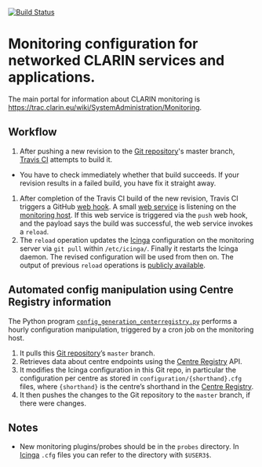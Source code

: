 [![Build Status](https://travis-ci.org/clarin-eric/monitoring.svg?branch=master)](https://travis-ci.org/clarin-eric/monitoring)

# Monitoring configuration for networked CLARIN services and applications.

The main portal for information about CLARIN monitoring is https://trac.clarin.eu/wiki/SystemAdministration/Monitoring.

## Workflow

1. After pushing a new revision to the [Git repository]'s master branch, [Travis CI] attempts to build it.
  * You have to check immediately whether that build succeeds. If your revision results in a failed build, you have fix it straight away.
1. After completion of the Travis CI build of the new revision, Travis CI triggers a GitHub [web hook]. A small [web service] is listening on the [monitoring host]. If this web service is triggered via the `push` web hook, and the payload says the build was successful, the web service invokes a `reload`. 
1. The `reload` operation updates the [Icinga] configuration on the monitoring server via `git pull` within `/etc/icinga/`. Finally it restarts the Icinga daemon. The revised configuration will be used from then on. The output of previous `reload` operations is [publicly available](https://clarin.fz-juelich.de:7011/logs/).

## Automated config manipulation using Centre Registry information
The Python program [`config_generation_centerregistry.py`] performs a hourly configuration manipulation, triggered by a cron job on the monitoring host.

1. It pulls this [Git repository]’s `master` branch.
2. Retrieves data about centre endpoints using the [Centre Registry] API. 
3. It modifies the Icinga configuration in this Git repo, in particular the configuration per centre as stored in `configuration/{shorthand}.cfg` files, where `{shorthand}` is the centre’s shorthand in the [Centre Registry]. 
4. It then pushes the changes to the Git repository to the `master` branch, if there were changes. 

## Notes
* New monitoring plugins/probes should be in the `probes` directory. In [Icinga] `.cfg` files you can refer to the directory with `$USER3$`.

[Travis CI]: https://travis-ci.org/clarin-eric/monitoring
[Icinga]: https://clarin.fz-juelich.de/icinga
[Centre Registry]: https://centres.clarin.eu
[Git repository]: https://github.com/clarin-eric/monitoring
[`config_generation_centerregistry.py`]: config_generation/config_generation_centerregistry.py
[cron scheduling]: https://trac.clarin.eu/wiki/SystemAdministration/Hosts/fsd-cloud22.zam.kfa-juelich.de#Scheduledjobs
[web service]: https://github.com/BeneDicere/simplistic-webhook-listener
[web hook]: https://developer.github.com/webhooks/
[monitoring host]: https://trac.clarin.eu/wiki/SystemAdministration/Hosts/fsd-cloud22.zam.kfa-juelich.de
